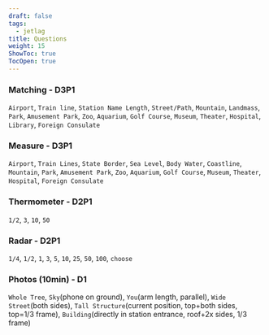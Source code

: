 ```yaml
---
draft: false
tags:
  - jetlag
title: Questions
weight: 15
ShowToc: true
TocOpen: true
---
```


### Matching - D3P1

`Airport`, `Train line`, `Station Name Length`, `Street/Path`, `Mountain`, `Landmass`, `Park`, `Amusement Park`, `Zoo`, `Aquarium`, `Golf Course`, `Museum`, `Theater`, `Hospital`, `Library`, `Foreign Consulate`

### Measure - D3P1

`Airport`, `Train Lines`, `State Border`, `Sea Level`, `Body Water`, `Coastline`, `Mountain`, `Park`, `Amusement Park`, `Zoo`, `Aquarium`, `Golf Course`, `Museum`, `Theater`, `Hospital`, `Foreign Consulate`

### Thermometer - D2P1

`1/2`, `3`, `10`, `50`

### Radar - D2P1

`1/4`, `1/2`, `1`, `3`, `5`, `10`, `25`, `50`, `100`, `choose`

### Photos (10min) - D1

`Whole Tree`, `Sky`(phone on ground), `You`(arm length, parallel), `Wide Street`(both sides), `Tall Structure`(current position, top+both sides, top=1/3 frame), `Building`(directly in station entrance, roof+2x sides, 1/3 frame)
